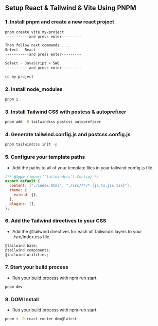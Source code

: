 ## Setup React & Tailwind & Vite Using PNPM
### 1. Install pnpm and create a new react project
```bash
pnpm create vite my-project
-----------and press enter---------

Then follow next commands ....
Select - React
-----------and press enter---------

Select - JavaScript + SWC
-----------and press enter---------

cd my-project
```
### 2. Install node_modules
```bash
pnpm i
```
### 3. Install Tailwind CSS with postcss & autoprefixer
```bash
pnpm add -D tailwindcss postcss autoprefixer
```
### 4. Generate tailwind.config.js and postcss.config.js
```bash
pnpm tailwindcss init -p
```
### 5. Configure your template paths
- Add the paths to all of your template files in your tailwind.config.js file.
```jsx
/** @type {import('tailwindcss').Config} */
export default {
  content: ["./index.html", "./src/**/*.{js,ts,jsx,tsx}"],
  theme: {
    extend: {},
  },
  plugins: [],
};
```
### 6. Add the Tailwind directives to your CSS
- Add the @tailwind directives for each of Tailwind’s layers to your ./src/index.css file.

```jsx
@tailwind base;
@tailwind components;
@tailwind utilities;
```
### 7. Start your build process
- Run your build process with npm run start.
```bash
pnpm dev
```
### 8. DOM Install
- Run your build process with npm run start.
```bash
pnpm i -D react-router-dom@latest
```
